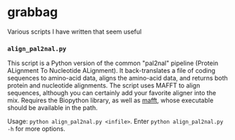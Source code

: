 # grabbag
Various scripts I have written that seem useful


### `align_pal2nal.py`
This script is a Python version of the common "pal2nal" pipeline (Protein ALignment To Nucleotide ALignment). It back-translates a file of coding sequences to amino-acid data, aligns the amino-acid data, and returns both protein and nucleotide alignments.
The script uses MAFFT to align sequences, although you can certainly add your favorite aligner into the mix.
Requires the Biopython library, as well as [mafft](http://mafft.cbrc.jp/alignment/software/), whose executable should be available in the path.

Usage: `python align_pal2nal.py <infile>`. Enter `python align_pal2nal.py -h` for more options.